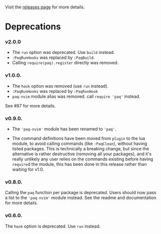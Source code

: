 Visit the [releases page](https://github.com/savq/paq-nvim/releases) for more details.

# Deprecations

### v2.0.0

- The `run` option was deprecated. Use `build` instead.
- `:PaqRunHooks` was replaced by `:PaqBuild`.
- Calling `require(paq).register` directly was removed.


### v1.0.0.

- The `hook` option was removed (use `run` instead).
- `:PaqRunHooks` was replaced by `:PaqRunHook`
- `paq-nvim` module alias was removed. call `require 'paq'` instead.

See #87 for more details.


### v0.9.0.

- The `'paq-nvim'` module has been renamed to `'paq'`.

- The command definitions have been moved from `plugin` to the lua module,
  to avoid calling commands (like `:PaqClean`), without having listed
  packages. This is technically a breaking change, but since the alternative
  is rather destructive (removing all your packages), and it's really unlikely
  any user relies on the commands existing before having `require`d the module,
  this has been done in this release rather than waiting for v1.0.


### v0.8.0.

Calling the `paq` function per package is deprecated. Users should now pass a
list to the `'paq-nvim'` module instead. See the readme and documentation for
more details.


### v0.6.0.

The `hook` option is deprecated. Use `run` instead.

